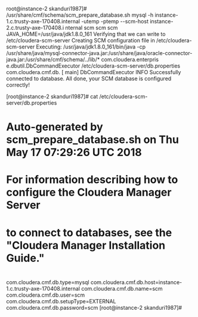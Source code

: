 
root@instance-2 skanduri1987]# /usr/share/cmf/schema/scm_prepare_database.sh mysql -h instance-1.c.trusty-axe-170408.internal -utemp -ptemp --scm-host instance-2.c.trusty-axe-170408.i
nternal scm scm scm
JAVA_HOME=/usr/java/jdk1.8.0_161
Verifying that we can write to /etc/cloudera-scm-server
Creating SCM configuration file in /etc/cloudera-scm-server
Executing:  /usr/java/jdk1.8.0_161/bin/java -cp /usr/share/java/mysql-connector-java.jar:/usr/share/java/oracle-connector-java.jar:/usr/share/cmf/schema/../lib/* com.cloudera.enterpris
e.dbutil.DbCommandExecutor /etc/cloudera-scm-server/db.properties com.cloudera.cmf.db.
[                          main] DbCommandExecutor              INFO  Successfully connected to database.
All done, your SCM database is configured correctly!

[root@instance-2 skanduri1987]# cat /etc/cloudera-scm-server/db.properties
# Auto-generated by scm_prepare_database.sh on Thu May 17 07:29:26 UTC 2018
#
# For information describing how to configure the Cloudera Manager Server
# to connect to databases, see the "Cloudera Manager Installation Guide."
#
com.cloudera.cmf.db.type=mysql
com.cloudera.cmf.db.host=instance-1.c.trusty-axe-170408.internal
com.cloudera.cmf.db.name=scm
com.cloudera.cmf.db.user=scm
com.cloudera.cmf.db.setupType=EXTERNAL
com.cloudera.cmf.db.password=scm
[root@instance-2 skanduri1987]# 
